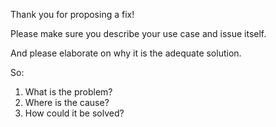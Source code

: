 Thank you for proposing a fix!

Please make sure you describe your use case and issue itself.

And please elaborate on why it is the adequate solution.

So:

1. What is the problem?
1. Where is the cause?
1. How could it be solved?
